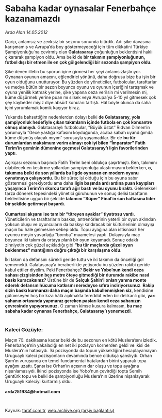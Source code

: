 # Sabaha kadar oynasalar Fenerbahçe kazanamazdı 

*Arda Alan 14.05.2012*

<div class="yazi"><p>Garip, anlamsız ve zevksiz bir sezonu sonunda bitirdik. Adı şike davasına karışmamış ve Avrupa’da boy göstermeyeceği için tüm dikkatini Türkiye Şampiyonluğu’na çevirmiş olan <b>Galatasaray</b> çoğunluğun beklentisini haklı çıkararak şampiyon oldu. Ama belki de <b>bir takımın şampiyonluğunun, futbol dışı bir etmen ile en çok gölgelendiği bir sezonda şampiyon oldu</b>. </p>
<p>Şike denen illetin bu sporun içine girmesi her şeyi anlamsızlaştırıyor. Oynanan oyunun amacını, eğlendirici yönünü, daha doğrusu bize bu işin bir oyun olduğunu unutturuyor. Bu yüzden de yöneticiler, futbolcular, taraftarlar ve medya bütün bir sezon boyunca oyunu ve oyunun içeriğini tartışmak ve oyuna yenilik katmak yerine, şike yapana ceza verilsin mi verilmesin mi, küme düşürmek yerine puan mı silsek veya Avrupa’ya 5-10 yıl gitmesek çok şey kaybeder miyiz diye absürt konuları tartıştı. Hâl böyle olunca da saha içini yorumlamak komik kaçıyor biraz.</p>
<p>Yukarıda bahsettiğim nedenlerden dolayı belki <b>de Galatasaray, yola şampiyonluk hedefiyle çıkan takımların içinde futbola en çok konsantre olmuş olanıydı</b>. Galatasaraylı futbolcular, “Büyük üstat” Rıdvan Dilmen’in yorumuyla “Gece yastığa kafasını koyduğunda, acaba sabah uyandığımda küme düşmüş olacak mıyım” sorusuyla yaşamadılar. Bir de <b>bu tür durumlardan maksimum verim almayı çok iyi bilen “İmparator” Fatih Terim’in geminin dümenine geçmesi Galatasaray’ı ligin favorilerinden yaptı</b>. </p>
<p>Açıkçası sezonun başında Fatih Terim beni oldukça şaşırtmıştı. Ben, takımını olabilecek en kestirme yollardan şampiyonluğa ulaştırmasını beklerken, <b>o, takımına belki de son yıllarda bu ligde oynanan en modern oyunu oynatmaya çalışıyordu</b>. Bu bir süreç işi olduğu için bu oyuna sabır göstermesi gerekiyordu ama daha <b>ligin başında ardı ardına puan kayıpları yaşayınca Terim’in skorcu tarafı ağır bastı ve bu oyunu bıraktı</b>. Geleneksel tarza dönerek tepesindeki yönetici güruhunun ve sonuç delisi taraftarın beklentisine uygun bir şekilde <b>takımını “Süper” Final’in son haftasına lider bir şekilde getirmeyi başardı</b>.<br/><br/><b>Cumartesi akşamı ise tam bir “titreyen ayaklar” tiyatrosu vardı.</b> Yöneticilerin ve taraftarların baskısı, antrenörlerinin yeterli bir oyun aklından yoksun oluşu ve oyuncuların da baskıyı kaldıracak bir kültürlerinin olmayışı maçın bu hale gelmesine sebep oldu. Topu ayağına alan istisnasız her oyuncu meşin yuvarlağa “bomba” muamelesi yaptı. Dolayısıyla maç boyunca iki takım da ortaya planlı bir oyun koyamadı. Sonuç odaklı zihniyetin çok güzel açıkladığı gibi <b>“bu tür maçlarda güzel oyun beklenmez” mantığının doğru çıktığı bir karşılaşma oldu</b>. </p>
<p>İki takım da defansını sürekli geride tuttu ve iki takımın da önceliği gol yememekti. Galatasaray’a beraberlikte yetiyordu bu yüzden rakibi geride kabul ettiler diyelim. Peki Fenerbahçe? <b>Bekir ve Yobo’nun kendi ceza sahası çizgisinden beş metre öteye gitmediği bir durumda rakibe nasıl baskı kuracaksınız?</b> Üstüne bir de <b>Selçuk Şahin’i onları yanına monte ederek defansın hücuma katkısını neredeyse sıfıra indiriyorsunuz</b>. <b>Rakip sizin baskı kurmanızı daha maçın başında kabullenmişken siz,</b> kendisine gülümseyen hoş bir kıza hâlâ açılmakta tereddüt eden bir delikanlı gibi, <b>yarı sahanın ortasında yapmanız gereken pasları kendi ceza sahanızın çevresinde yapıyorsunuz.</b> O zaman kimse kusura kalmasın, <b>bu maç sabaha kadar oynansa Fenerbahçe, Galatasaray’ı yenemezdi</b>.</p>
<h3><br/>Kaleci Gözüyle:</h3>
<p>Maçın 70. dakikasına kadar belki de bu sezonun en kötü Muslera’sını izledik. Fenerbahçe’nin yakaladığı en net iki pozisyon kornerden geldi ve ikisi de Muslera’nın hatasıydı. İki pozisyonda da topun yüksekliğini hesaplayamayan Uruguaylı kaleci pozisyonların devamında bence oldukça şanslıydı. Orhan Şam’ın vuruşunda en temel fundamental hatalardan birini yaparak topa ayağını uzattı. Şansı ise Orhan’ın açısının dar oluşu ve topu ayağına nişanlamasıydı. İkinci pozisyonda ise Yobo’nun çevirdiği topta Semih Şentürk topu ve belki de şampiyonluğu Muslera’nın üzerine nişanlayarak Uruguaylı kaleciyi kurtarmış oldu.<br/><br/><b>arda251934@hotmail.com</b></p>
<p><b> </b></p>
</div>

Kaynak: [taraf.com.tr](http://www.taraf.com.tr/arda-alan/makale-sabaha-kadar-oynasalar-fenerbahce-kazanamazdi.htm), [web.archive.org (arşiv bağlantısı)](http://web.archive.org/web/20131107162716/http://www.taraf.com.tr/arda-alan/makale-sabaha-kadar-oynasalar-fenerbahce-kazanamazdi.htm)
